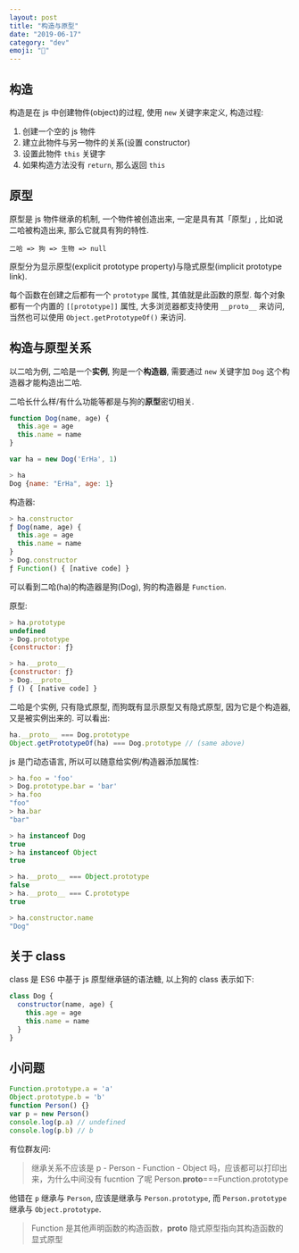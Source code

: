 ```yaml
---
layout: post
title: "构造与原型"
date: "2019-06-17"
category: "dev"
emoji: "🐣"
---
```


## 构造

构造是在 js 中创建物件(object)的过程, 使用 `new` 关键字来定义, 构造过程:

1. 创建一个空的 js 物件
2. 建立此物件与另一物件的关系(设置 constructor)
3. 设置此物件 `this` 关键字
4. 如果构造方法没有 `return`, 那么返回 `this`

## 原型

原型是 js 物件继承的机制, 一个物件被创造出来, 一定是具有其「原型」, 比如说二哈被构造出来, 那么它就具有狗的特性.

```
二哈 => 狗 => 生物 => null
```

原型分为显示原型(explicit prototype property)与隐式原型(implicit prototype link).

每个函数在创建之后都有一个 `prototype` 属性, 其值就是此函数的原型.
每个对象都有一个内置的 `[[prototype]]` 属性, 大多浏览器都支持使用 `__proto__` 来访问, 当然也可以使用 `Object.getPrototypeOf()` 来访问.

## 构造与原型关系

以二哈为例, 二哈是一个**实例**, 狗是一个**构造器**, 需要通过 `new` 关键字加 `Dog` 这个构造器才能构造出二哈.

二哈长什么样/有什么功能等都是与狗的**原型**密切相关.

```javascript
function Dog(name, age) {
  this.age = age
  this.name = name
}

var ha = new Dog('ErHa', 1)

> ha
Dog {name: "ErHa", age: 1}
```

构造器:

```javascript
> ha.constructor
ƒ Dog(name, age) {
  this.age = age
  this.name = name
}
> Dog.constructor
ƒ Function() { [native code] }
```

可以看到二哈(ha)的构造器是狗(Dog), 狗的构造器是 `Function`.


原型:

```javascript
> ha.prototype
undefined
> Dog.prototype
{constructor: ƒ}

> ha.__proto__
{constructor: ƒ}
> Dog.__proto__
ƒ () { [native code] }
```

二哈是个实例, 只有隐式原型, 而狗既有显示原型又有隐式原型, 因为它是个构造器, 又是被实例出来的.
可以看出:

```javascript
ha.__proto__ === Dog.prototype
Object.getPrototypeOf(ha) === Dog.prototype // (same above)
```

js 是门动态语言, 所以可以随意给实例/构造器添加属性:

```javascript
> ha.foo = 'foo'
> Dog.prototype.bar = 'bar'
> ha.foo
"foo"
> ha.bar
"bar"
```

```javascript
> ha instanceof Dog
true
> ha instanceof Object
true

> ha.__proto__ === Object.prototype
false
> ha.__proto__ === C.prototype
true

> ha.constructor.name
"Dog"
```

## 关于 class

class 是 ES6 中基于 js 原型继承链的语法糖, 以上狗的 class 表示如下:

```javascript
class Dog {
  constructor(name, age) {
    this.age = age
    this.name = name
  }
}
```

## 小问题

```javascript
Function.prototype.a = 'a'
Object.prototype.b = 'b'
function Person() {}
var p = new Person()
console.log(p.a) // undefined
console.log(p.b) // b
```

有位群友问:

> 继承关系不应该是 p - Person - Function - Object 吗，应该都可以打印出来，为什么中间没有 fucntion 了呢
> Person.__proto__===Function.prototype

他错在 `p` 继承与 `Person`, 应该是继承与 `Person.prototype`, 而 `Person.prototype` 继承与 `Object.prototype`.

> Function 是其他声明函数的构造函数，__proto__ 隐式原型指向其构造函数的显式原型
